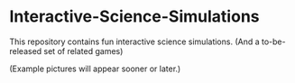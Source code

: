 # Interactive-Science-Simulations
This repository contains fun interactive science simulations. (And a to-be-released set of related games)

(Example pictures will appear sooner or later.)
